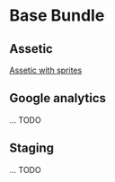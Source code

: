 
# Base Bundle


## Assetic

[Assetic with sprites](Resources/doc/assetic.md)

## Google analytics

... TODO

## Staging

... TODO
